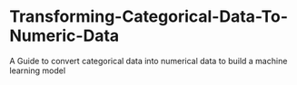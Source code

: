 # Transforming-Categorical-Data-To-Numeric-Data
A Guide to convert categorical data into numerical data to build a machine learning model
